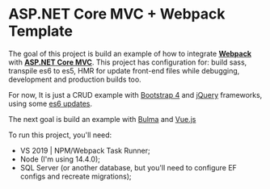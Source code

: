 # ASP.NET Core MVC + Webpack Template

The goal of this project is build an example of how to integrate **[Webpack](https://webpack.js.org/)** with **[ASP.NET Core MVC](https://docs.microsoft.com/pt-br/aspnet/core/mvc/overview?view=aspnetcore-3.1)**. This project has configuration for: build sass, transpile es6 to es5, HMR for update front-end files while debugging, development and production builds too. 

For now, It is just a CRUD example with [Bootstrap 4](https://getbootstrap.com/) and [jQuery](https://jquery.com/) frameworks, using some [es6 updates](http://es6-features.org/).

The next goal is build an example with [Bulma](https://bulma.io/) and [Vue.js](https://vuejs.org/)

To run this project, you'll need:
 - VS 2019 | NPM/Webpack Task Runner;
 - Node (I'm using 14.4.0);
 - SQL Server (or another database, but you'll need to configure EF configs and recreate migrations);


